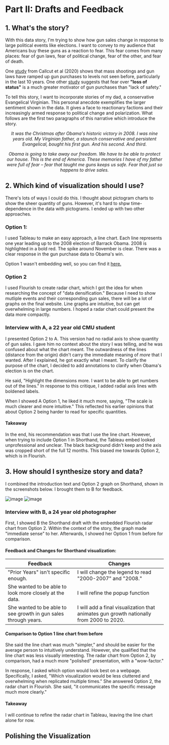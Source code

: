 # Part II: Drafts and Feedback

## 1. What's the story?

With this data story, I'm trying to show how gun sales change in response to large political events like elections. I want to convey to my audience that Americans buy these guns as a reaction to fear. This fear comes from many places: fear of gun laws, fear of political change, fear of the other, and fear of death. 

One [study](https://www.ncbi.nlm.nih.gov/pmc/articles/PMC7369030/) from Callcut et al (2020) shows that mass shootings and gun laws have ramped up gun purchases to levels not seen before, particularly in the last 10 years.  One other [study](https://www.tandfonline.com/doi/abs/10.1080/0735648X.2021.1997787?journalCode=rjcj20) suggests that fear over **"loss of status"** is a much greater motivator of gun purchases than "lack of safety."

To tell this story, I want to incorporate stories of my dad, a conservative Evangelical Virginian. This personal anecdote exemplifies the larger sentiment shown in the data. It gives a face to reactionary factions and their increasingly armed response to political change and polarization. What follows are the first two paragraphs of this narrative which introduce the story.

<p style="text-align: center;"><i> It was the Christmas after Obama's historic victory in 2008. I was nine years old. My Virginian father, a staunch conservative and persistent Evangelical, bought his first gun. And his second. And third.</i></p>

<p style="text-align: center;"><i>Obama is going to take away our freedom. We have to be able to protect our house. This is the end of America. These memories I have of my father were full of fear – fear that taught me guns keeps us safe. Fear that just so happens to drive sales.</i></p>

## 2. Which kind of visualization should I use?
There's lots of ways I could do this. I thought about pictogram charts to show the sheer quantity of guns. However, it's hard to shpw time-dependence in the data with pictograms. I ended up with two other approaches.

### **Option 1**:
I used Tableau to make an easy approach, a line chart. Each line represents one year leading up to the 2008 election of Barrack Obama. 2008 is highlighted in a bold red. The spike around November is clear. There was a clear response in the gun purchase data to Obama's win.

Option 1 wasn't embedding well, so you can find it [here.](https://public.tableau.com/views/Graph1Final/Dashboard1?:language=en-US&publish=yes&:display_count=n&:origin=viz_share_link)

### **Option 2**
I used Flourish to create radar chart, which I got the idea for when researching the concept of "data densification." Because I need to show mutliple events and their corresponding gun sales, there will be a lot of graphs on the final website. Line graphs are intuitive, but can get overwhelming in large numbers. I hoped a radar chart could present the data more compactly.

<div class="flourish-embed flourish-radar" data-src="visualisation/11998115"><script src="https://public.flourish.studio/resources/embed.js"></script></div>

### Interview with A, a 22 year old CMU student
I presented Option 2 to A. This version had no radial axis to show quantity of gun sales. I gave him no context about the story I was telling, and he was confused about what the chart meant. The outwardness of the lines (distance from the origin) didn't carry the immediate meaning of *more* that I wanted. After I explained, he got exactly what I meant. To clarify the purpose of the chart, I decided to add annotations to clarify when Obama's election is on the chart. 

He said, "Highlight the dimensions more. I want to be able to get numbers out of the lines." In response to this critique, I added radial axis lines with boldened labels.

When I showed A Option 1, he liked it much more, saying, "The scale is much clearer and more intuitive." This reflected his earlier opinions that about Option 2 being harder to read for specific quantities. 

#### Takeaway
In the end, his recommendation was that I use the line chart. However, when trying to include Option 1 in Shorthand, the Tableau embed looked unprofessional and unclear. The black background didn't keep and the axis was cropped short of the full 12 months. This biased me towards Option 2, which is in Flourish.

## 3. How should I synthesize story and data?

I combined the introduction text and Option 2 graph on Shorthand, shown in the screenshots below. I brought them to B for feedback.

![image](https://user-images.githubusercontent.com/39631332/204965127-0c5c52d7-5efd-404c-a514-e0c0bbdf13c0.png)
![image](https://user-images.githubusercontent.com/39631332/204964963-1ab5f069-5ac0-43fa-be7d-66168aa62c27.png)


### Interview with B, a 24 year old photographer

First, I showed B the Shorthand draft with the embedded Flourish radar chart from Option 2. Within the context of the story, the graph made "immediate sense" to her. Afterwards, I showed her Option 1 from before for comparison. 

#### Feedback and Changes for Shorthand visualization:

| **Feedback**                                                    | **Changes**                                                                             |
|-----------------------------------------------------------------|-----------------------------------------------------------------------------------------|
| "Prior Years" isn't specific enough.                            | I will change the legend to read "2000-2007" and "2008."                                |
| She wanted to be able to look more closely at the data.         | I will refine the popup function                                                        |
| She wanted to be able to see growth in gun sales through years. | I will add a final visualization that animates gun growth nationally from 2000 to 2020. |

#### Comparison to Option 1 line chart from before
She said the line chart was much "simpler," and should be easier for the average person to intuitively understand. However, she qualified that the line chart was less visually interesting. The radar chart from Option 2, by comparison, had a much more "polished" presentation, with a "wow-factor."

In response, I asked which option would look best on a webpage. Specifically, I asked, "Which visualization would be less cluttered and overwhelming when replicated multiple times." She answered Option 2, the radar chart in Flourish. She said, "it communicates the specific message much more clearly."

#### Takeaway
I will continue to refine the radar chart in Tableau, leaving the line chart alone for now.






## Polishing the Visualization

<div class="flourish-embed flourish-radar" data-src="visualisation/11997932"><script src="https://public.flourish.studio/resources/embed.js"></script></div>
